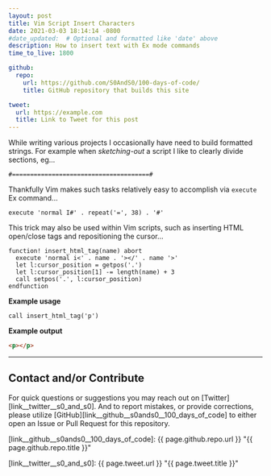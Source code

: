 ```yaml
---
layout: post
title: Vim Script Insert Characters
date: 2021-03-03 18:14:14 -0800
#date_updated:  # Optional and formatted like 'date' above
description: How to insert text with Ex mode commands
time_to_live: 1800

github:
  repo:
    url: https://github.com/S0AndS0/100-days-of-code/
    title: GitHub repository that builds this site

tweet:
  url: https://example.com
  title: Link to Tweet for this post
---
```




While writing various projects I occasionally have need to build formatted strings. For example when _sketching-out_ a script I like to clearly divide sections, eg...


```
#======================================#
```


Thankfully Vim makes such tasks relatively easy to accomplish via `execute` Ex command...


```vim
execute 'normal I#' . repeat('=', 38) . '#'
```


This trick may also be used within Vim scripts, such as inserting HTML open/close tags and repositioning the cursor...


```vim
function! insert_html_tag(name) abort
  execute 'normal i<' . name . '></' . name '>'
  let l:cursor_position = getpos('.')
  let l:cursor_position[1] -= length(name) + 3
  call setpos('.', l:cursor_position)
endfunction
```


**Example usage**


```vim
call insert_html_tag('p')
```


**Example output**


```html
<p></p>
```


______


## Contact and/or Contribute
[heading__contact_andor_contribute]: #contact-andor-contribute


For quick questions or suggestions you may reach out on [Twitter][link__twitter__s0_and_s0]. And to report mistakes, or provide corrections, please utilize [GitHub][link__github__s0ands0__100_days_of_code] to either open an Issue or Pull Request for this repository.



[link__github__s0ands0__100_days_of_code]: {{ page.github.repo.url }} "{{ page.github.repo.title }}"

[link__twitter__s0_and_s0]: {{ page.tweet.url }} "{{ page.tweet.title }}"

